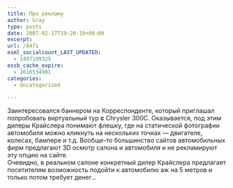 ```yaml
---
title: Про рекламу
author: Gray
type: posts
date: 2007-02-17T19:20:19+00:00
excerpt:
url: /8471
esml_socialcount_LAST_UPDATED:
  - 1497199325
essb_cache_expire:
  - 1616534901
categories:
  - Uncategorized

---
```








Заинтересовался баннером на Корреспонденте, который приглашал попробовать виртуальный тур **с** Chrysler 300C. Оказывается, под этим дилеры Крайслера понимают флешку, где на статической фотографии автомобиля можно кликнуть на нескольких точках &#8212; двигателе, колесах, бампере и т.д. Вообще-то большинство сайтов автомобильных фирм предлагают 3D осмотр салона и автомобиля и не рекламируют эту опцию на сайте.  
Очевидно, в реальном салоне конкретный дилер Крайслера предлагает посетителям возможность подойти к автомобилю аж на 5 метров и только потом требует денег&#8230;